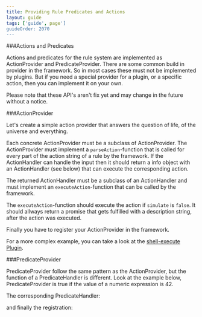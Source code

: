 ```yaml
---
title: Providing Rule Predicates and Actions
layout: guide
tags: ['guide', page']
guideOrder: 2070
---
```


###Actions and Predicates

Actions and predicates for the rule system are implemented as ActionProvider and PredicateProvider.
There are some common build in provider in the framework. So in most cases these must not be implemented
by plugins. But if you need a special provider for a plugin, or a specific action, then you can implement it on your own.

<div class="alert alert-warning">
	Please note that these API's aren't fix yet and may change in the future without a notice.
</div>

###ActionProvider

Let's create a simple action provider that answers the question of life, of the universe and everything.

Each concrete ActionProvider must be a subclass of ActionProvider. The ActionProvider must implement a `parseAction`-function
that is called for every part of the action string of a rule by the framework. If the ActionHandler can handle
the input then it should return a info object with an ActionHandler (see below) that can execute the corresponding
action. 

<script src="https://gist.github.com/sweetpi/492d63290260823cef6c.js?file=action-handler.provider"></script>

The returned ActionHandler must be a subclass of an ActionHandler and must implement an
`executeAction`-function that can be called by the framework.

<script src="https://gist.github.com/sweetpi/492d63290260823cef6c.js?file=action-handler.coffee"></script>

The `executeAction`-function should execute the action if `simulate` is `false`. It should allways return a promise
that gets fulfilled with a description string, after the action was executed.

Finally you have to register your ActionProvider in the framework.

<script src="https://gist.github.com/sweetpi/492d63290260823cef6c.js?file=action-register.coffee"></script>

For a more complex example, you can take a look at the [shell-execute Plugin](https://github.com/pimatic/pimatic-shell-execute/blob/master/shell-execute.coffee).

###PredicateProvider

PredicateProvider follow the same pattern as the ActionProvider, but the function of a PredicateHandler is different.
Look at the example below, PredicateProvider is true if the value of a numeric expression is 42.

<script src="https://gist.github.com/sweetpi/11f7ce564b5ab842ba05.js?file=predicate-provider.coffee"></script>

The corresponding PredicateHandler:

<script src="https://gist.github.com/sweetpi/11f7ce564b5ab842ba05.js?file=predicate-handler.coffee"></script>

and finally the registration:

<script src="https://gist.github.com/sweetpi/11f7ce564b5ab842ba05.js?file=predicate-register.coffee"></script>
